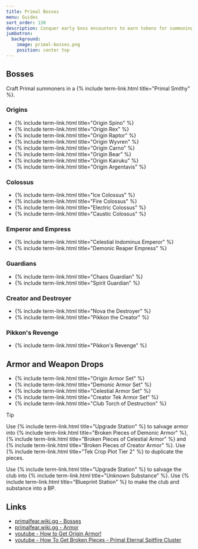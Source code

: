```yaml
---
title: Primal Bosses
menu: Guides
sort_order: 130
description: Conquer early boss encounters to earn tokens for summoning higher-tier bosses and reap rewards.
jumbotron:
  background:
    image: primal-bosses.png
    position: center top
---
```


## Bosses

Craft Primal summoners in a {% include term-link.html title="Primal Smithy" %}.

### Origins

- {% include term-link.html title="Origin Spino" %}
- {% include term-link.html title="Origin Rex" %}
- {% include term-link.html title="Origin Raptor" %}
- {% include term-link.html title="Origin Wyvren" %}
- {% include term-link.html title="Origin Carno" %}
- {% include term-link.html title="Origin Bear" %}
- {% include term-link.html title="Origin Kairuku" %}
- {% include term-link.html title="Origin Argentavis" %}

### Colossus

- {% include term-link.html title="Ice Colossus" %}
- {% include term-link.html title="Fire Colossus" %}
- {% include term-link.html title="Electric Colossus" %}
- {% include term-link.html title="Caustic Colossus" %}

### Emperor and Empress

- {% include term-link.html title="Celestial Indominus Emperor" %}
- {% include term-link.html title="Demonic Reaper Empress" %}

### Guardians

- {% include term-link.html title="Chaos Guardian" %}
- {% include term-link.html title="Spirit Guardian" %}

### Creator and Destroyer

- {% include term-link.html title="Nova the Destroyer" %}
- {% include term-link.html title="Pikkon the Creator" %}

### Pikkon's Revenge

- {% include term-link.html title="Pikkon's Revenge" %}


## Armor and Weapon Drops

- {% include term-link.html title="Origin Armor Set" %}
- {% include term-link.html title="Demonic Armor Set" %}
- {% include term-link.html title="Celestial Armor Set" %}
- {% include term-link.html title="Creator Tek Armor Set" %}
- {% include term-link.html title="Club Torch of Destruction" %}

<div class="markdown-alert markdown-alert-tip">
<p class="markdown-alert-title">Tip</p>
<p>Use {% include term-link.html title="Upgrade Station" %} to salvage armor into {% include term-link.html title="Broken Pieces of Demonic Armor" %}, {% include term-link.html title="Broken Pieces of Celestial Armor" %} and {% include term-link.html title="Broken Pieces of Creator Armor" %}. Use {% include term-link.html title="Tek Crop Plot Tier 2" %} to duplicate the pieces.</p>
<p>Use {% include term-link.html title="Upgrade Station" %} to salvage the club into {% include term-link.html title="Unknown Substance" %}. Use {% include term-link.html title="Blueprint Station" %} to make the club and substance into a BP.</p>
</div>

## Links

- [primalfear.wiki.gg - Bosses](https://primalfear.wiki.gg/wiki/Bosses)
- [primalfear.wiki.gg - Armor](https://primalfear.wiki.gg/wiki/Armor)
- [youtube - How to Get Origin Armor!](https://www.youtube.com/watch?v=BjIHss-7cec)
- [youtube - How To Get Broken Pieces - Primal Eternal Spitfire Cluster](https://www.youtube.com/watch?v=Leya50kUc8Q)
